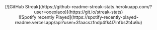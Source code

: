 <div align="center">[![GitHub Streak](https://github-readme-streak-stats.herokuapp.com/?user=ooexiaoo)](https://git.io/streak-stats)</div>
<div align="center">![Spotify recently Played](https://spotify-recently-played-readme.vercel.app/api?user=31aacszfndp4fk4l7lnfbs2t4u6u)</div>
